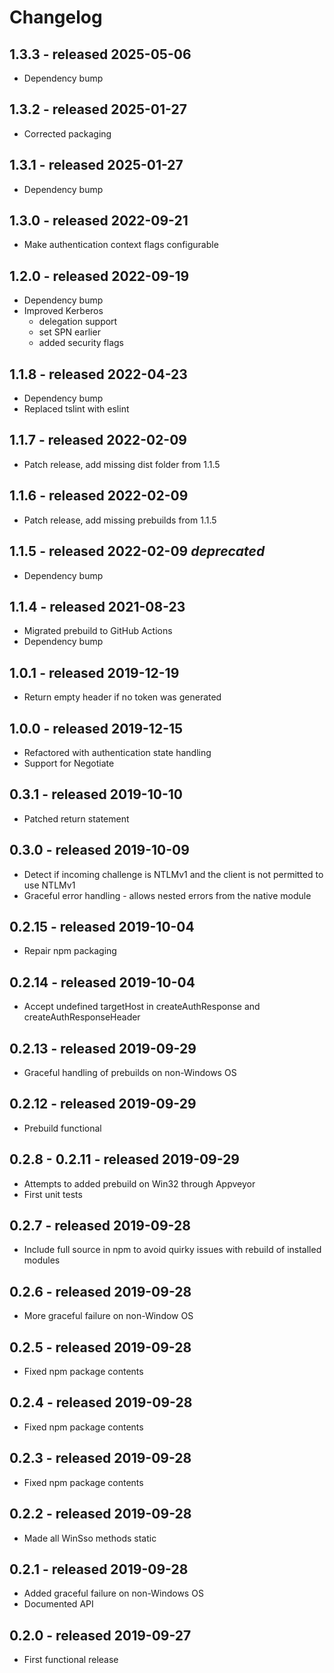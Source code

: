 # Changelog

## 1.3.3 - released 2025-05-06

* Dependency bump

## 1.3.2 - released 2025-01-27

* Corrected packaging

## 1.3.1 - released 2025-01-27

* Dependency bump

## 1.3.0 - released 2022-09-21

* Make authentication context flags configurable

## 1.2.0 - released 2022-09-19

* Dependency bump
* Improved Kerberos 
  - delegation support
  - set SPN earlier
  - added security flags

## 1.1.8 - released 2022-04-23

* Dependency bump
* Replaced tslint with eslint

## 1.1.7 - released 2022-02-09

* Patch release, add missing dist folder from 1.1.5

## 1.1.6 - released 2022-02-09

* Patch release, add missing prebuilds from 1.1.5

## 1.1.5 - released 2022-02-09 *deprecated*

* Dependency bump

## 1.1.4 - released 2021-08-23

* Migrated prebuild to GitHub Actions
* Dependency bump

## 1.0.1 - released 2019-12-19

* Return empty header if no token was generated

## 1.0.0 - released 2019-12-15

* Refactored with authentication state handling
* Support for Negotiate

## 0.3.1 - released 2019-10-10

* Patched return statement

## 0.3.0 - released 2019-10-09

* Detect if incoming challenge is NTLMv1 and the client is not permitted to use NTLMv1
* Graceful error handling - allows nested errors from the native module

## 0.2.15 - released 2019-10-04

* Repair npm packaging

## 0.2.14 - released 2019-10-04

* Accept undefined targetHost in createAuthResponse and createAuthResponseHeader
  
## 0.2.13 - released 2019-09-29

* Graceful handling of prebuilds on non-Windows OS

## 0.2.12 - released 2019-09-29

* Prebuild functional

## 0.2.8 - 0.2.11 - released 2019-09-29

* Attempts to added prebuild on Win32 through Appveyor
* First unit tests

## 0.2.7 - released 2019-09-28

* Include full source in npm to avoid quirky issues with rebuild of installed modules

## 0.2.6 - released 2019-09-28

* More graceful failure on non-Window OS

## 0.2.5 - released 2019-09-28

* Fixed npm package contents

## 0.2.4 - released 2019-09-28

* Fixed npm package contents

## 0.2.3 - released 2019-09-28

* Fixed npm package contents

## 0.2.2 - released 2019-09-28

* Made all WinSso methods static

## 0.2.1 - released 2019-09-28

* Added graceful failure on non-Windows OS
* Documented API

## 0.2.0 - released 2019-09-27

* First functional release
